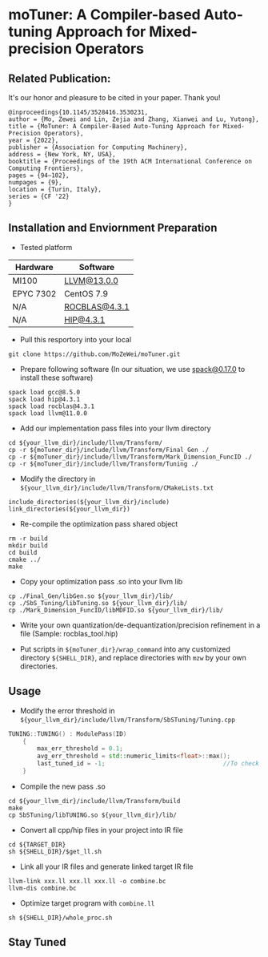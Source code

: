 # moTuner: A Compiler-based Auto-tuning Approach for Mixed-precision Operators

## Related Publication:

It's our honor and pleasure to be cited in your paper. Thank you!

``` 
@inproceedings{10.1145/3528416.3530231,
author = {Mo, Zewei and Lin, Zejia and Zhang, Xianwei and Lu, Yutong},
title = {MoTuner: A Compiler-Based Auto-Tuning Approach for Mixed-Precision Operators},
year = {2022},
publisher = {Association for Computing Machinery},
address = {New York, NY, USA},
booktitle = {Proceedings of the 19th ACM International Conference on Computing Frontiers},
pages = {94–102},
numpages = {9},
location = {Turin, Italy},
series = {CF '22}
} 
```

## Installation and Enviornment Preparation

* Tested platform

| Hardware | Software |
| ---- | ---- |
| MI100 | LLVM@13.0.0 |
| EPYC 7302 | CentOS 7.9 |
| N/A | ROCBLAS@4.3.1 | 
| N/A | HIP@4.3.1 |

* Pull this resportory into your local 

```shell
git clone https://github.com/MoZeWei/moTuner.git
```

* Prepare following software (In our situation, we use spack@0.17.0 to install these software)
```shell
spack load gcc@8.5.0
spack load hip@4.3.1
spack load rocblas@4.3.1
spack load llvm@11.0.0
```

* Add our implementation pass files into your llvm directory
```shell
cd ${your_llvm_dir}/include/llvm/Transform/
cp -r ${moTuner_dir}/include/llvm/Transform/Final_Gen ./
cp -r ${moTuner_dir}/include/llvm/Transform/Mark_Dimension_FuncID ./
cp -r ${moTuner_dir}/include/llvm/Transform/Tuning ./
```

* Modify the directory in ``` ${your_llvm_dir}/include/llvm/Transform/CMakeLists.txt ```

```shell
include_directories(${your_llvm_dir}/include)
link_directories(${your_llvm_dir})
```

* Re-compile the optimization pass shared object
```shell
rm -r build
mkdir build 
cd build 
cmake ../
make
```

* Copy your optimization pass .so into your llvm lib
```shell
cp ./Final_Gen/libGen.so ${your_llvm_dir}/lib/
cp ./SbS_Tuning/libTuning.so ${your_llvm_dir}/lib/
cp ./Mark_Dimension_FuncID/libMDFID.so ${your_llvm_dir}/lib/
```

* Write your own quantization/de-dequantization/precision refinement in a file (Sample: rocblas_tool.hip)

* Put scripts in ```${moTuner_dir}/wrap_command``` into any customized directory `${SHELL_DIR}`, and replace directories with `mzw` by your own directories.


## Usage

* Modify the error threshold in `${your_llvm_dir}/include/llvm/Transform/SbSTuning/Tuning.cpp`
```C++
TUNING::TUNING() : ModulePass(ID)
    {
        max_err_threshold = 0.1;
        avg_err_threshold = std::numeric_limits<float>::max();
        last_tuned_id = -1;                                 //To check when first tuning
    }
```

* Compile the new pass .so
```shell
cd ${your_llvm_dir}/include/llvm/Transform/build
make
cp SbSTuning/libTUNING.so ${your_llvm_dir}/lib/
```
* Convert all cpp/hip files in your project into IR file
```shell
cd ${TARGET_DIR}
sh ${SHELL_DIR}/$get_ll.sh
```

* Link all your IR files and generate linked target IR file
```shell
llvm-link xxx.ll xxx.ll xxx.ll -o combine.bc
llvm-dis combine.bc
```

* Optimize target program with ```combine.ll```
```shell
sh ${SHELL_DIR}/whole_proc.sh
```

## Stay Tuned

